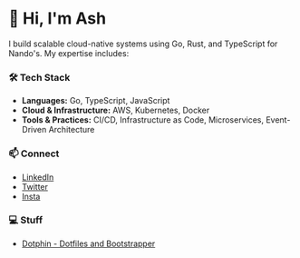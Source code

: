 # 👋 Hi, I'm Ash

I build scalable cloud-native systems using Go, Rust, and TypeScript for Nando's. My expertise includes:

### 🛠️ Tech Stack
- **Languages:** Go, TypeScript, JavaScript
- **Cloud & Infrastructure:** AWS, Kubernetes, Docker
- **Tools & Practices:** CI/CD, Infrastructure as Code, Microservices, Event-Driven Architecture

### 📫 Connect
- [LinkedIn](https://linkedin.com/ash-mcbride)
- [Twitter](https://twitter.com/snoriesaurus)
- [Insta](https://instagram.com/ashisacat)
### :computer: Stuff
- [Dotphin - Dotfiles and Bootstrapper](https://github.com/emacsified/dotphin)
